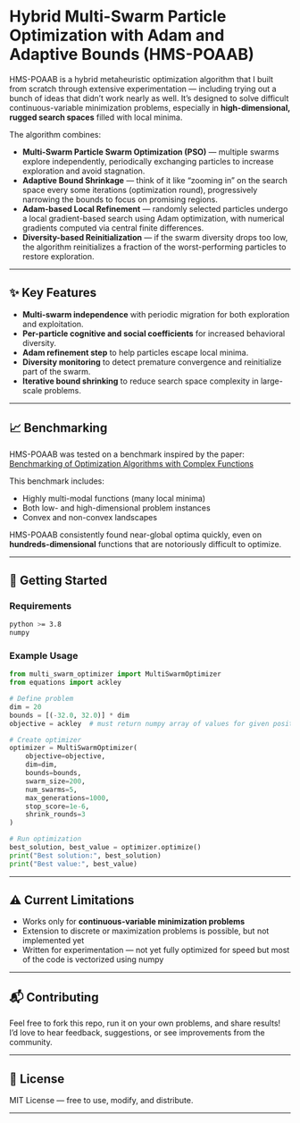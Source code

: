# Hybrid Multi-Swarm Particle Optimization with Adam and Adaptive Bounds (HMS-POAAB)

HMS-POAAB is a hybrid metaheuristic optimization algorithm that I built from scratch through extensive experimentation — including trying out a bunch of ideas that didn’t work nearly as well. It’s designed to solve difficult continuous-variable minimization problems, especially in **high-dimensional, rugged search spaces** filled with local minima.

The algorithm combines:

* **Multi-Swarm Particle Swarm Optimization (PSO)** — multiple swarms explore independently, periodically exchanging particles to increase exploration and avoid stagnation.
* **Adaptive Bound Shrinkage** — think of it like “zooming in” on the search space every some iterations (optimization round), progressively narrowing the bounds to focus on promising regions.
* **Adam-based Local Refinement** — randomly selected particles undergo a local gradient-based search using Adam optimization, with numerical gradients computed via central finite differences.
* **Diversity-based Reinitialization** — if the swarm diversity drops too low, the algorithm reinitializes a fraction of the worst-performing particles to restore exploration.

---

## ✨ Key Features

* **Multi-swarm independence** with periodic migration for both exploration and exploitation.
* **Per-particle cognitive and social coefficients** for increased behavioral diversity.
* **Adam refinement step** to help particles escape local minima.
* **Diversity monitoring** to detect premature convergence and reinitialize part of the swarm.
* **Iterative bound shrinking** to reduce search space complexity in large-scale problems.

---

## 📈 Benchmarking

HMS-POAAB was tested on a benchmark inspired by the paper:
[Benchmarking of Optimization Algorithms with Complex Functions](https://joiv.org/index.php/joiv/article/download/65/66?__cf_chl_tk=DyQSbMtVJAe8EIj0QOMqO69ERZ_Ix2yflVFE5nApvvk-1753531352-1.0.1.1-F8vIOG593HhB3rxEJvJHktpM2WYw5d2beBPerMP2nV8)

This benchmark includes:

* Highly multi-modal functions (many local minima)
* Both low- and high-dimensional problem instances
* Convex and non-convex landscapes

HMS-POAAB consistently found near-global optima quickly, even on **hundreds-dimensional** functions that are notoriously difficult to optimize.

---

## 🚀 Getting Started

### Requirements

```bash
python >= 3.8
numpy
```

### Example Usage

```python
from multi_swarm_optimizer import MultiSwarmOptimizer
from equations import ackley

# Define problem
dim = 20
bounds = [(-32.0, 32.0)] * dim
objective = ackley  # must return numpy array of values for given positions

# Create optimizer
optimizer = MultiSwarmOptimizer(
    objective=objective,
    dim=dim,
    bounds=bounds,
    swarm_size=200,
    num_swarms=5,
    max_generations=1000,
    stop_score=1e-6,
    shrink_rounds=3
)

# Run optimization
best_solution, best_value = optimizer.optimize()
print("Best solution:", best_solution)
print("Best value:", best_value)
```

---

## ⚠️ Current Limitations

* Works only for **continuous-variable minimization problems**
* Extension to discrete or maximization problems is possible, but not implemented yet
* Written for experimentation — not yet fully optimized for speed but most of the code is vectorized using numpy

---

## 📬 Contributing

Feel free to fork this repo, run it on your own problems, and share results!
I’d love to hear feedback, suggestions, or see improvements from the community.

---

## 📜 License

MIT License — free to use, modify, and distribute.

---

